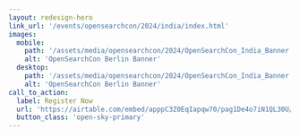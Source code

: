 ```yaml
---
layout: redesign-hero
link_url: '/events/opensearchcon/2024/india/index.html'
images:
  mobile:
    path: '/assets/media/opensearchcon/2024/OpenSearchCon_India_Banner.png'
    alt: 'OpenSearchCon Berlin Banner'
  desktop:
    path: '/assets/media/opensearchcon/2024/OpenSearchCon_India_Banner.png'
    alt: 'OpenSearchCon Berlin Banner'
call_to_action:
  label: Register Now
  url: 'https://airtable.com/embed/apppC3Z0EqIapqw70/pag1De4o7iN1QL30U/form'
  button_class: 'open-sky-primary'
---
```

